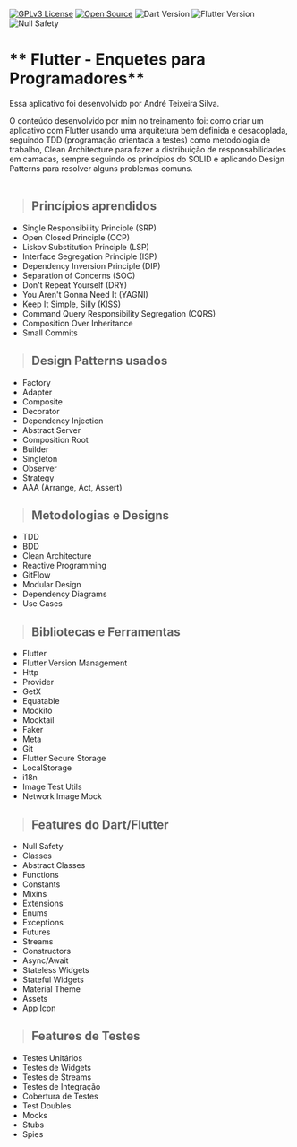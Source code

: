 [![GPLv3 License](https://img.shields.io/badge/License-GPL%20v3-yellow.svg)](https://opensource.org/licenses/)
[![Open Source](https://badges.frapsoft.com/os/v1/open-source.svg?v=103)](https://opensource.org/)
![Dart Version](https://img.shields.io/static/v1?label=dart&message=2.14.2&color=00579d)
![Flutter Version](https://img.shields.io/static/v1?label=flutter&message=2.5.1&color=42a5f5)
![Null Safety](https://img.shields.io/static/v1?label=null-safety&message=done&color=success)

# ** Flutter - Enquetes para Programadores**

Essa aplicativo foi desenvolvido por André Teixeira Silva.

O conteúdo desenvolvido por mim no treinamento foi: como criar um aplicativo com Flutter usando uma arquitetura bem definida e desacoplada, seguindo TDD (programação orientada a testes) como metodologia de trabalho, Clean Architecture para fazer a distribuição de responsabilidades em camadas, sempre seguindo os princípios do SOLID e aplicando Design Patterns para resolver alguns problemas comuns.
<br /><br />

> ## Princípios aprendidos

- Single Responsibility Principle (SRP)
- Open Closed Principle (OCP)
- Liskov Substitution Principle (LSP)
- Interface Segregation Principle (ISP)
- Dependency Inversion Principle (DIP)
- Separation of Concerns (SOC)
- Don't Repeat Yourself (DRY)
- You Aren't Gonna Need It (YAGNI)
- Keep It Simple, Silly (KISS)
- Command Query Responsibility Segregation (CQRS)
- Composition Over Inheritance
- Small Commits

> ## Design Patterns usados

- Factory
- Adapter
- Composite
- Decorator
- Dependency Injection
- Abstract Server
- Composition Root
- Builder
- Singleton
- Observer
- Strategy
- AAA (Arrange, Act, Assert)

> ## Metodologias e Designs

- TDD
- BDD
- Clean Architecture
- Reactive Programming
- GitFlow
- Modular Design
- Dependency Diagrams
- Use Cases

> ## Bibliotecas e Ferramentas

- Flutter
- Flutter Version Management
- Http
- Provider
- GetX
- Equatable
- Mockito
- Mocktail
- Faker
- Meta
- Git
- Flutter Secure Storage
- LocalStorage
- i18n
- Image Test Utils
- Network Image Mock

> ## Features do Dart/Flutter

- Null Safety
- Classes
- Abstract Classes
- Functions
- Constants
- Mixins
- Extensions
- Enums
- Exceptions
- Futures
- Streams
- Constructors
- Async/Await
- Stateless Widgets
- Stateful Widgets
- Material Theme
- Assets
- App Icon

> ## Features de Testes

- Testes Unitários
- Testes de Widgets
- Testes de Streams
- Testes de Integração
- Cobertura de Testes
- Test Doubles
- Mocks
- Stubs
- Spies

